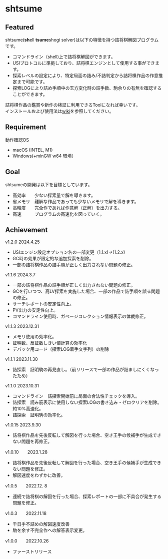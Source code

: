 #  shtsume
##  Featured
shtsume(**sh**ell **tsume**shogi solver)は以下の特徴を持つ詰将棋解図プログラムです。  
* コマンドライン（shell)上で詰将棋解図ができます。  
* USIプロトコルに準拠しており、詰将棋エンジンとして使用する事ができます。   
* 探索レベルの設定により、特定局面の詰み/不詰判定から詰将棋作品の作意推定まで可能です。  
* 探索LOGにより詰め手順中の玉方変化時の詰手数、駒余りの有無を確認することができます。

詰将棋作品の鑑賞や新作の検証に利用できるToolになれば幸いです。   
インストールおよび使用法は[wiki](https://github.com/hkijin/shtsume/wiki)を参照してください。  

##  Requirement  
動作確認OS  
* macOS (INTEL, M1) 
* Windows(+minGW w64 環境）  

##  Goal
shtsumeの開発は以下を目標としています。  
* 高効率　　少ない探索量で解を導きます。    
* 省メモリ　難解な作品であっても少ないメモリで解を導きます。  
* 高精度　　完全作であれば作意解（正解）を出力する。  
* 高速　　　プログラムの高速化を図っていく。 

##  Achievement

v1.2.0   2024.4.25
* USIエンジン設定オプション名の一部変更（1.1.x)->(1.2.x)
* GC時の効果が限定的な追加探索を削除。
* 一部の詰将棋作品の詰手順が正しく出力されない問題の修正。

v1.1.6   2024.3.7  
* 一部の詰将棋作品の詰手順が正しく出力されない問題の修正。  
* GCを行いつつ、高LV探索を実施した場合、一部の作品で詰手順を誤る問題の修正。  
* サーチレポートの安定性向上。  
* PV出力の安定性向上。  
* コマンドライン使用時、ガベージコレクション情報表示の体裁修正。  

v1.1.3   2023.12.31  
* メモリ使用の効率化。  
* 証明数、反証数しきい値計算の効率化  
* デバック用コード（探索LOG着手文字列）の削除  

v1.1.1   2023.11.30    
* 詰探索　証明駒の再見直し。（前リリースで一部の作品が詰ましにくくなったため）  

v1.1.0   2023.10.31  
* コマンドライン　詰探索開始前に局面の合法性チェックを導入。  
* 詰探索　読み筋表示に使用しない探索LOGの書き込み・ゼロクリアを削除。約10%高速化。  
* 詰探索　証明駒の効率化。  

v1.0.15  2023.9.30  
* 詰将棋作品を先後反転して解図を行った場合、空き王手の候補手が生成できない問題を再修正。  

v1.0.10　　2023.1.28  
* 詰将棋作品を先後反転して解図を行った場合、空き王手の候補手が生成できない問題を修正。  
* 解図速度をわずかに改善。  

v1.0.5　　2022.12. 8  
* 連続で詰将棋の解図を行った場合、探索レポートの一部に不具合が発生する問題を修正。  
  
v1.0.3　　2022.11.18  
* 千日手不詰めの解図速度改善  
* 駒を余す不完全作への解答表示変更。 
 
v1.0.0　　2022.10.26  
* ファーストリリース  　　

